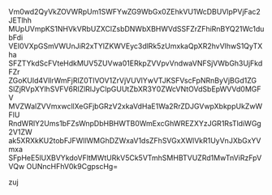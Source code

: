 Vm0wd2QyVkZOVWRpUm1SWFYwZG9WbGx0ZEhkVU1WcDBUVlpPVjFac2JETlhh
MUpUVmpKS1NHVkVRbUZXClZsbDNWbXBHWVdSSFZrZFhiRnBYQ21Wc1dubFdi
VEI0VXpGSmVWUnJiR2xTYlZKWVEyc3dlRk5zUmxkaQpXR2hvVlhwS1QyTXha
SFZTYkdScFVteHdkMUV5ZUVwa01ERkpZVVpvVndwaVNFSjVWbGh3UjFkdFZr
ZGoKUld4VllrWmFjRlZ0TlVOV1ZrVjVUVlYwVTJKSFVscFpNRnByVjBGd1ZG
SlZjRVpXYlhSVFV6RlZlRlJyClpGUUtZbXR3Y0ZWcVNtOVdSbEpWVVd0MGFV
MVZWalZVVmxwcllXeGFjbGRzV2xkaVdHaE1Wa2RrZDJGVwpXbkppUkZwWFlU
RndWRlY2Ums1bFZsWnpDbHBHWTB0WmExcGhWREZXYzJGR1RsTldiWGg2V1ZW
ak5XRXkKU2tobFJFWllWMGhDZWxaV1dsZFhSVGxXWlVkR1UyVnJXbGxYVmxa
SFpHeE5lUXBVYkdoVFltMWtURkV5Ck5VTmhSMHBTVUZRd1MwTnViRzFpVVQw
OUNncHFhV0k9CgpscHg=

zuj